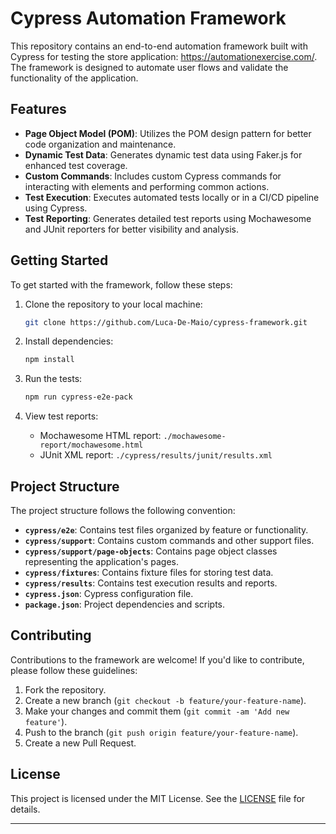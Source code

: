 
# Cypress Automation Framework

This repository contains an end-to-end automation framework built with Cypress for testing the store application: https://automationexercise.com/. The framework is designed to automate user flows and validate the functionality of the application.

## Features

- **Page Object Model (POM)**: Utilizes the POM design pattern for better code organization and maintenance.
- **Dynamic Test Data**: Generates dynamic test data using Faker.js for enhanced test coverage.
- **Custom Commands**: Includes custom Cypress commands for interacting with elements and performing common actions.
- **Test Execution**: Executes automated tests locally or in a CI/CD pipeline using Cypress.
- **Test Reporting**: Generates detailed test reports using Mochawesome and JUnit reporters for better visibility and analysis.

## Getting Started

To get started with the framework, follow these steps:

1. Clone the repository to your local machine:

    ```bash
    git clone https://github.com/Luca-De-Maio/cypress-framework.git
    ```

2. Install dependencies:

    ```bash
    npm install
    ```

3. Run the tests:

    ```bash
    npm run cypress-e2e-pack
    ```

4. View test reports:

    - Mochawesome HTML report: `./mochawesome-report/mochawesome.html`
    - JUnit XML report: `./cypress/results/junit/results.xml`

## Project Structure

The project structure follows the following convention:

- **`cypress/e2e`**: Contains test files organized by feature or functionality.
- **`cypress/support`**: Contains custom commands and other support files.
- **`cypress/support/page-objects`**: Contains page object classes representing the application's pages.
- **`cypress/fixtures`**: Contains fixture files for storing test data.
- **`cypress/results`**: Contains test execution results and reports.
- **`cypress.json`**: Cypress configuration file.
- **`package.json`**: Project dependencies and scripts.

## Contributing

Contributions to the framework are welcome! If you'd like to contribute, please follow these guidelines:

1. Fork the repository.
2. Create a new branch (`git checkout -b feature/your-feature-name`).
3. Make your changes and commit them (`git commit -am 'Add new feature'`).
4. Push to the branch (`git push origin feature/your-feature-name`).
5. Create a new Pull Request.

## License

This project is licensed under the MIT License. See the [LICENSE](LICENSE) file for details.

---

